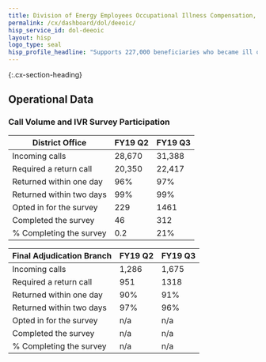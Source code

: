 ```yaml
---
title: Division of Energy Employees Occupational Illness Compensation, Office of Worker Compensation Programs - Department of Labor - CX CAP Goal Dashboard
permalink: /cx/dashboard/dol/deeoic/
hisp_service_id: dol-deeoic
layout: hisp
logo_type: seal
hisp_profile_headline: "Supports 227,000 beneficiaries who became ill or injured on the job"
---
```



{:.cx-section-heading}
## Operational Data

### Call Volume and IVR Survey Participation

| District Office                          | FY19 Q2         | FY19 Q3      |
|------------------------------------------|-----------------|--------------|
| Incoming calls                           | 28,670          | 31,388       |
| Required a return call                   | 20,350          | 22,417       |
| Returned within one day                  | 96%             | 97%          |
| Returned within two days                 | 99%             | 99%          |
| Opted in for the survey                  | 229             | 1461         |
| Completed the survey                     | 46              | 312          |
| % Completing the survey                  | 0.2             | 21%          |



| Final Adjudication Branch                | FY19 Q2         | FY19 Q3      |
|------------------------------------------|-----------------|--------------|
| Incoming calls                           | 1,286           | 1,675        |
| Required a return call                   | 951             | 1318         |
| Returned within one day                  | 90%             | 91%          |
| Returned within two days                 | 97%             | 96%          |
| Opted in for the survey                  | n/a             | n/a          |     
| Completed the survey                     | n/a             | n/a          |
| % Completing the survey                  | n/a             | n/a          |
